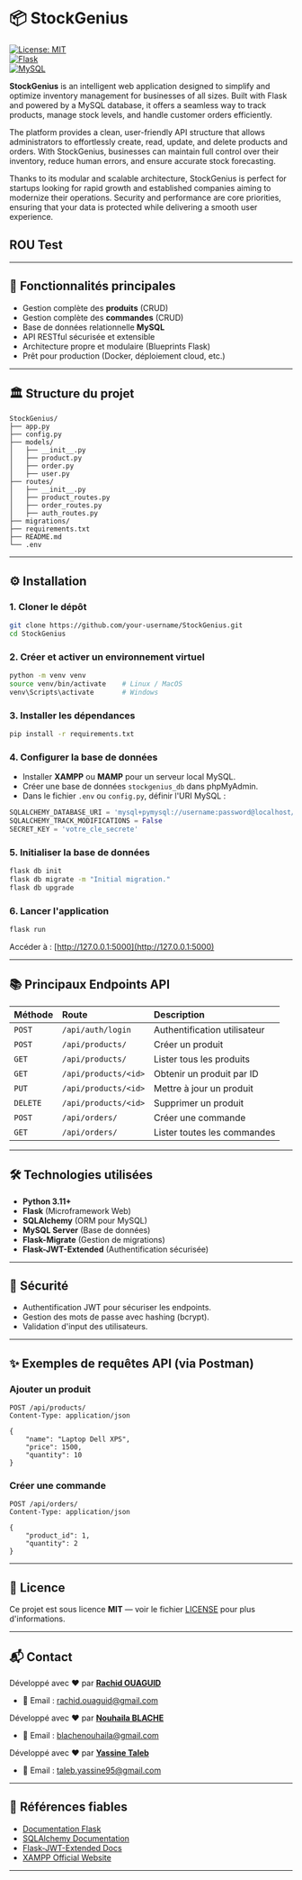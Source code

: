 # 📦 StockGenius

[![License: MIT](https://img.shields.io/badge/License-MIT-green.svg)](LICENSE)  
[![Flask](https://img.shields.io/badge/Flask-2.3-blue)](https://flask.palletsprojects.com/)  
[![MySQL](https://img.shields.io/badge/MySQL-8.0-blue)](https://www.mysql.com/)  

**StockGenius**  is an intelligent web application designed to simplify and optimize inventory management for businesses of all sizes. Built with Flask and powered by a MySQL database, it offers a seamless way to track products, manage stock levels, and handle customer orders efficiently.

The platform provides a clean, user-friendly API structure that allows administrators to effortlessly create, read, update, and delete products and orders. With StockGenius, businesses can maintain full control over their inventory, reduce human errors, and ensure accurate stock forecasting.

Thanks to its modular and scalable architecture, StockGenius is perfect for startups looking for rapid growth and established companies aiming to modernize their operations. Security and performance are core priorities, ensuring that your data is protected while delivering a smooth user experience.

## ROU Test
---

## 🚀 Fonctionnalités principales

- Gestion complète des **produits** (CRUD)
- Gestion complète des **commandes** (CRUD)
- Base de données relationnelle **MySQL**
- API RESTful sécurisée et extensible
- Architecture propre et modulaire (Blueprints Flask)
- Prêt pour production (Docker, déploiement cloud, etc.)

---

## 🏛️ Structure du projet

```
StockGenius/
├── app.py
├── config.py
├── models/
│   ├── __init__.py
│   ├── product.py
│   ├── order.py
│   ├── user.py
├── routes/
│   ├── __init__.py
│   ├── product_routes.py
│   ├── order_routes.py
│   ├── auth_routes.py
├── migrations/
├── requirements.txt
├── README.md
└── .env
```

---

## ⚙️ Installation

### 1. Cloner le dépôt
```bash
git clone https://github.com/your-username/StockGenius.git
cd StockGenius
```

### 2. Créer et activer un environnement virtuel
```bash
python -m venv venv
source venv/bin/activate    # Linux / MacOS
venv\Scripts\activate       # Windows
```

### 3. Installer les dépendances
```bash
pip install -r requirements.txt
```

### 4. Configurer la base de données
- Installer **XAMPP** ou **MAMP** pour un serveur local MySQL.
- Créer une base de données `stockgenius_db` dans phpMyAdmin.
- Dans le fichier `.env` ou `config.py`, définir l'URI MySQL :

```python
SQLALCHEMY_DATABASE_URI = 'mysql+pymysql://username:password@localhost/stockgenius_db'
SQLALCHEMY_TRACK_MODIFICATIONS = False
SECRET_KEY = 'votre_cle_secrete'
```

### 5. Initialiser la base de données
```bash
flask db init
flask db migrate -m "Initial migration."
flask db upgrade
```

### 6. Lancer l'application
```bash
flask run
```

Accéder à : [http://127.0.0.1:5000](http://127.0.0.1:5000)

---

## 📚 Principaux Endpoints API

| Méthode | Route | Description |
|:---|:---|:---|
| `POST` | `/api/auth/login` | Authentification utilisateur |
| `POST` | `/api/products/` | Créer un produit |
| `GET` | `/api/products/` | Lister tous les produits |
| `GET` | `/api/products/<id>` | Obtenir un produit par ID |
| `PUT` | `/api/products/<id>` | Mettre à jour un produit |
| `DELETE` | `/api/products/<id>` | Supprimer un produit |
| `POST` | `/api/orders/` | Créer une commande |
| `GET` | `/api/orders/` | Lister toutes les commandes |

---

## 🛠️ Technologies utilisées

- **Python 3.11+**
- **Flask** (Microframework Web)
- **SQLAlchemy** (ORM pour MySQL)
- **MySQL Server** (Base de données)
- **Flask-Migrate** (Gestion de migrations)
- **Flask-JWT-Extended** (Authentification sécurisée)

---

## 🔐 Sécurité

- Authentification JWT pour sécuriser les endpoints.
- Gestion des mots de passe avec hashing (bcrypt).
- Validation d'input des utilisateurs.

---

## ✨ Exemples de requêtes API (via Postman)

### Ajouter un produit
```http
POST /api/products/
Content-Type: application/json

{
    "name": "Laptop Dell XPS",
    "price": 1500,
    "quantity": 10
}
```

### Créer une commande
```http
POST /api/orders/
Content-Type: application/json

{
    "product_id": 1,
    "quantity": 2
}
```

---

## 📜 Licence

Ce projet est sous licence **MIT** — voir le fichier [LICENSE](LICENSE) pour plus d'informations.

---

## 📬 Contact

Développé avec ❤️ par **[Rachid OUAGUID](https://github.com/CleverRachid)**

- 📧 Email : rachid.ouaguid@gmail.com


Développé avec ❤️ par **[Nouhaila BLACHE](https://github.com/nouhaila2001204)**

- 📧 Email : blachenouhaila@gmail.com

Développé avec ❤️ par **[Yassine Taleb](https://github.com/devproggithub)**

- 📧 Email : taleb.yassine95@gmail.com

---

## 📖 Références fiables

- [Documentation Flask](https://flask.palletsprojects.com/)
- [SQLAlchemy Documentation](https://docs.sqlalchemy.org/en/20/)
- [Flask-JWT-Extended Docs](https://flask-jwt-extended.readthedocs.io/en/stable/)
- [XAMPP Official Website](https://www.apachefriends.org/index.html)

---

